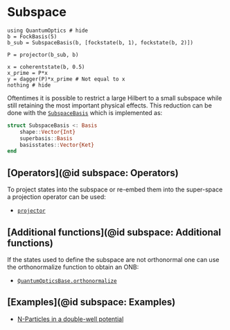 # Subspace

```@example
using QuantumOptics # hide
b = FockBasis(5)
b_sub = SubspaceBasis(b, [fockstate(b, 1), fockstate(b, 2)])

P = projector(b_sub, b)

x = coherentstate(b, 0.5)
x_prime = P*x
y = dagger(P)*x_prime # Not equal to x
nothing # hide
```

Oftentimes it is possible to restrict a large Hilbert to a small subspace while still retaining the most important physical effects. This reduction can be done with the [`SubspaceBasis`](@ref) which is implemented as:

```julia
struct SubspaceBasis <: Basis
    shape::Vector{Int}
    superbasis::Basis
    basisstates::Vector{Ket}
end
```

## [Operators](@id subspace: Operators)

To project states into the subspace or re-embed them into the super-space a projection operator can be used:

* [`projector`](@ref)


## [Additional functions](@id subspace: Additional functions)

If the states used to define the subspace are not orthonormal one can use the orthonormalize function to obtain an ONB:

* [`QuantumOpticsBase.orthonormalize`](@ref)


## [Examples](@id subspace: Examples)

* [N-Particles in a double-well potential](@ref)

